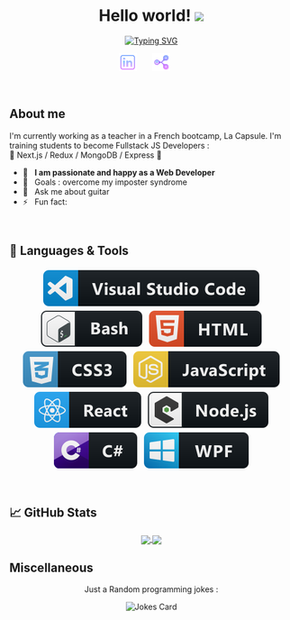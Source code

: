 <!-- Introduction -->
<h1 align="center">
Hello world!
  <img src="https://media.giphy.com/media/hvRJCLFzcasrR4ia7z/giphy.gif" width="28">
</h1>

<!-- Typing SVG by DenverCoder1 - https://github.com/DenverCoder1/readme-typing-svg -->
<p align="center">
  <a href="https://git.io/typing-svg"><img src="https://readme-typing-svg.demolab.com?font=Fira+Code&pause=1000&center=true&width=435&lines=I'm+Sterben;I'm+a+Fullstack+Developer" alt="Typing SVG" /></a>
</p>

<p align="center">
  <a href="https://www.linkedin.com/in/aldric-bottreau-4529902bb/"><img width="32px" alt="Linkedin" title="Linkedin"  src="https://github.com/Greenystuff/Greenystuff/blob/main/Ressources/social_logo/linkedin_purple.png"/></a>
  &#8287;&#8287;&#8287;&#8287;&#8287;
  <a href="mailto:0xsterben@tutamail.com"><img width="32px" alt="Email" title="Email" src="https://github.com/Greenystuff/Greenystuff/blob/main/Ressources/social_logo/email_purple.png"></a>
  &#8287;&#8287;&#8287;&#8287;&#8287;
</p>

<br/>

## About me

I'm currently working as a teacher in a French bootcamp, La Capsule. I'm training students to become Fullstack JS Developers : <br>
🚀  Next.js / Redux / MongoDB / Express 🚀

- 🔭 &nbsp; **I am passionate and happy as a Web Developer**
- 🥅 &nbsp; Goals : overcome my imposter syndrome
- 💬 &nbsp; Ask me about guitar
- ⚡ &nbsp; Fun fact: 

<br>

## 🔧 Languages & Tools

<p align="center">
  <!-- Tools icons by @mikecodesdotnet :  https://github.com/MikeCodesDotNET/ColoredBadges -->
  <img src="https://github.com/Greenystuff/Greenystuff/blob/main/Ressources/languages_logo/visualstudio_logo.svg" alt="vscode" style="vertical-align:top; margin:4px">
  <img src="https://github.com/Greenystuff/Greenystuff/blob/main/Ressources/languages_logo/bash_logo.svg" alt="bash" style="vertical-align:top; margin:4px">
  <img src="https://github.com/Greenystuff/Greenystuff/blob/main/Ressources/languages_logo/html_logo.svg" alt="html" style="vertical-align:top; margin:4px">
  <img src="https://github.com/Greenystuff/Greenystuff/blob/main/Ressources/languages_logo/css3_logo.svg" alt="css3" style="vertical-align:top; margin:4px">
  <img src="https://github.com/Greenystuff/Greenystuff/blob/main/Ressources/languages_logo/js_logo.svg" alt="js" style="vertical-align:top; margin:4px">
  <img src="https://github.com/Greenystuff/Greenystuff/blob/main/Ressources/languages_logo/react_logo.svg" alt="react" style="vertical-align:top; margin:4px">
  <img src="https://github.com/Greenystuff/Greenystuff/blob/main/Ressources/languages_logo/nodejs_logo.svg" alt="nodejs" style="vertical-align:top; margin:4px">
  
  <img src="https://github.com/Greenystuff/Greenystuff/blob/main/Ressources/languages_logo/csharp.svg" alt="c#" style="vertical-align:top; margin:4px">
  <img src="https://github.com/Greenystuff/Greenystuff/blob/main/Ressources/languages_logo/wpf.svg" alt="wpf" style="vertical-align:top; margin:4px">
</p>

<br>

## 📈 GitHub Stats

<div align="center">
<!-- GitHub Stats tools by @anuraghazra : https://github.com/anuraghazra/github-readme-stats  -->
<a href="https://github.com/Greenystuff">
  <img align="center" src="https://github-readme-stats.vercel.app/api?username=greenystuff&show_icons=true&line_height=27&theme=radical"/>
</a>
<a href="https://github.com/Greenystuff">
  <img align="center" src="https://github-readme-stats.vercel.app/api/top-langs/?username=greenystuff&langs_count=3&theme=radical" />
</a>
</div>



## Miscellaneous

<!-- Random jokes by @ABSphreak : https://github.com/ABSphreak/readme-jokes -->
<p align="center">Just a Random programming jokes :</p>

<div align="center"><img src="https://readme-jokes.vercel.app/api" alt="Jokes Card" /></div>

